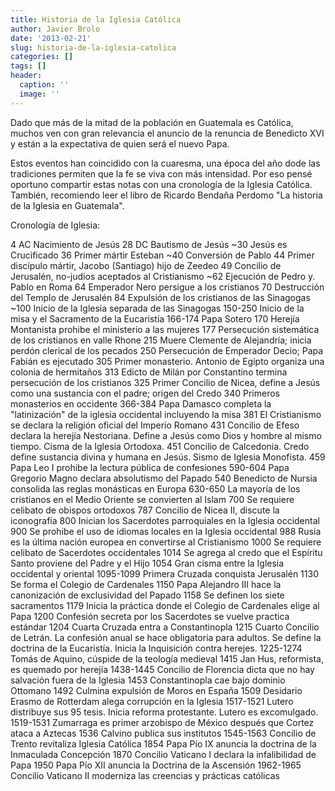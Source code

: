 ```yaml
---
title: Historia de la Iglesia Católica
author: Javier Brolo
date: '2013-02-21'
slug: historia-de-la-iglesia-catolica
categories: []
tags: []
header:
  caption: ''
  image: ''
---
```


Dado que más de la mitad de la población en Guatemala es Católica, muchos ven con gran relevancia el anuncio de la renuncia de Benedicto XVI y están a la expectativa de quien será el nuevo Papa.

Estos eventos han coincidido con la cuaresma, una época del año dode las tradiciones permiten que la fe se viva con más intensidad. Por eso pensé oportuno compartir estas notas con una cronología de la Iglesia Católica. También, recomiendo leer el libro de Ricardo Bendaña Perdomo "La historia de la Iglesia en Guatemala".

Cronología de Iglesia:

4 AC Nacimiento de Jesús
28 DC Bautismo de Jesús
~30 Jesús es Crucificado
36 Primer mártir Esteban
~40 Conversión de Pablo
44 Primer discípulo mártir, Jacobo (Santiago) hijo de Zeedeo
49 Concilio de Jerusalén, no-judíos aceptados al Cristianismo
~62 Ejecución de Pedro y. Pablo en Roma
64 Emperador Nero persigue a los cristianos
70 Destrucción del Templo de Jerusalén
84 Expulsión de los cristianos de las Sinagogas
~100 Inicio de la Iglesia separada de las Sinagogas
150-250 Inicio de la misa y el Sacramento de la Eucaristía
166-174 Papa Sotero
170 Herejía Montanista prohibe el ministerio a las mujeres
177 Persecución sistemática de los cristianos en valle Rhone
215 Muere Clemente de Alejandría; inicia perdón clerical de los pecados
250 Persecución de Emperador Decio; Papa Fabián es ejecutado
305 Primer monasterio. Antonio de Egipto organiza una colonia de hermitaños
313 Edicto de Milán por Constantino termina persecución de los cristianos
325 Primer Concilio de Nicea, define a Jesús como una sustancia con el padre; origen del Credo
340 Primeros monasterios en occidente
366-384 Papa Damasco completa la "latinización" de la iglesia occidental incluyendo la misa
381 El Cristianismo se declara la religión oficial del Imperio Romano
431 Concilio de Efeso declara la herejía Nestoriana. Define a Jesús como Dios y hombre al mismo tiempo. Cisma de la Iglesia Ortodoxa.
451 Concilio de Calcedonia. Credo define sustancia divina y humana en Jesús. Sismo de Iglesia Monofista.
459 Papa Leo I prohibe la lectura pública de confesiones
590-604 Papa Gregorio Magno declara absolutismo del Papado
540 Benedicto de Nursia consolida las reglas monásticas en Europa
630-650 La mayoría de los cristianos en el Medio Oriente se convierten al Islam
700 Se requiere celibato de obispos ortodoxos
787 Concilio de Nicea II, discute la iconografía
800 Inician los Sacerdotes parroquiales en la Iglesia occidental
900 Se prohibe el uso de idiomas locales en la Iglesia occidental
988 Rusia es la última nación europea en convertirse al Cristianismo
1000 Se requiere celibato de Sacerdotes occidentales
1014 Se agrega al credo que el Espíritu Santo proviene del Padre y el Hijo
1054 Gran cisma entre la Iglesia occidental y oriental
1095-1099 Primera Cruzada conquista Jerusalén
1130 Se forma el Colegio de Cardenales
1150 Papa Alejandro III hace la canonización de exclusividad del Papado
1158 Se definen los siete sacramentos
1179 Inicia la práctica donde el Colegio de Cardenales elige al Papa
1200 Confesión secreta por los Sacerdotes se vuelve practica estándar
1204 Cuarta Cruzada entra a Constantinopla
1215 Cuarto Concilio de Letrán. La confesión anual se hace obligatoria para adultos. Se define la doctrina de la Eucaristía. Inicia la Inquisición contra herejes.
1225-1274 Tomás de Aquino, cúspide de la teología medieval
1415 Jan Hus, reformista, es quemado por herejía
1438-1445 Concilio de Florencia dicta que no hay salvación fuera de la Iglesia
1453 Constantinopla cae bajo dominio Ottomano
1492 Culmina expulsión de Moros en España
1509 Desidario Erasmo de Rotterdam alega corrupción en la Iglesia
1517-1521 Lutero distribuye sus 95 tesis. Inicia reforma protestante. Lutero es excomulgado.
1519-1531 Zumarraga es primer arzobispo de México después que Cortez ataca a Aztecas
1536 Calvino publica sus institutos
1545-1563 Concilio de Trento revitaliza Iglesia Católica
1854 Papa Pío IX anuncia la doctrina de la Inmaculada Concepción
1870 Concilio Vaticano I declara la infalibilidad de Papa
1950 Papa Pío XII anuncia la Doctrina de la Ascensión
1962-1965 Concilio Vaticano II moderniza las creencias y prácticas católicas
